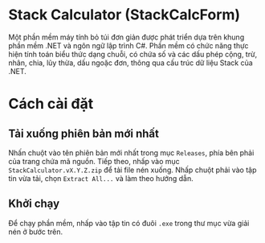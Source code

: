 # Stack Calculator (StackCalcForm)
Một phần mềm máy tính bỏ túi đơn giản được phát triển dựa trên khung phần mềm .NET và ngôn ngữ lập trình C#.
Phần mềm có chức năng thực hiện tính toán biểu thức dạng chuỗi, có chứa số và các dấu phép cộng, trừ, nhân, chia, lũy thừa, dấu ngoặc đơn, thông qua cấu trúc dữ liệu Stack của .NET.
# Cách cài đặt
## Tải xuống phiên bản mới nhất
Nhấn chuột vào tên phiên bản mới nhất trong mục `Releases`, phía bên phải của trang chứa mã nguồn. Tiếp theo, nhấp vào mục `StackCalculator.vX.Y.Z.zip` để tải file nén xuống.
Nhấp chuột phải vào tập tin vừa tải, chọn `Extract All...` và làm theo hướng dẫn. 
## Khởi chạy
Để chạy phần mềm, nhấp vào tập tin có đuôi `.exe` trong thư mục vừa giải nén ở bước trên.
